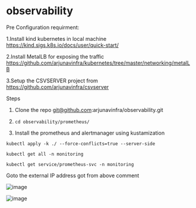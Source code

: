 # observability

Pre Configuration requirment:

1.Install kind kubernetes in local machine https://kind.sigs.k8s.io/docs/user/quick-start/

2.Install MetalLB for exposing the traffic https://github.com/arjunavinfra/kubernetes/tree/master/networking/metalLB

3.Setup the CSVSERVER  project from https://github.com/arjunavinfra/csvserver

Steps
1. Clone the repo git@github.com:arjunavinfra/observability.git

2. ```cd observability/prometheus/```

3. Install the prometheus and alertmanager using kustamization

  ```kubectl apply -k ./ --force-conflicts=true --server-side```
  
  ```kubectl get all -n monitoring```
  
  ```kubectl get service/prometheus-svc -n monitoring```
  
  
  Goto the external IP address got from above comment

![image](https://user-images.githubusercontent.com/118735091/204282982-6e47d41e-421e-4950-b18d-e97271aa2b31.png)

![image](https://user-images.githubusercontent.com/118735091/204308426-c75a3f19-19d3-4c65-a881-5e4a06b23e14.png)
